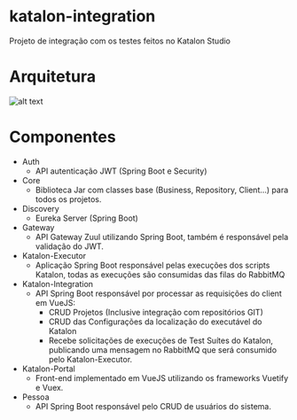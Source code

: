 # katalon-integration
Projeto de integração com os testes feitos no Katalon Studio

# Arquitetura
![alt text](https://i.ibb.co/S7Nkvjv/Captura-de-tela-de-2019-01-26-10-43-22.png)

# Componentes
* Auth
    * API autenticação JWT (Spring Boot e Security)
* Core
    * Biblioteca Jar com classes base (Business, Repository, Client...) para todos os projetos.
* Discovery
    * Eureka Server (Spring Boot)
* Gateway
    * API Gateway Zuul utilizando Spring Boot, também é responsável pela validação do JWT.
* Katalon-Executor
    * Aplicação Spring Boot responsável pelas execuções dos scripts Katalon, todas as execuções são consumidas das filas do RabbitMQ
* Katalon-Integration
    * API Spring Boot responsável por processar as requisições do client em VueJS:
        * CRUD Projetos (Inclusive integração com repositórios GIT)
        * CRUD das Configurações da localização do executável do Katalon
        * Recebe solicitações de execuções de Test Suítes do Katalon, publicando uma mensagem no RabbitMQ que será consumido pelo Katalon-Executor.
* Katalon-Portal
    * Front-end implementado em VueJS utilizando os frameworks Vuetify e Vuex.
* Pessoa
    * API Spring Boot responsável pelo CRUD de usuários do sistema.
